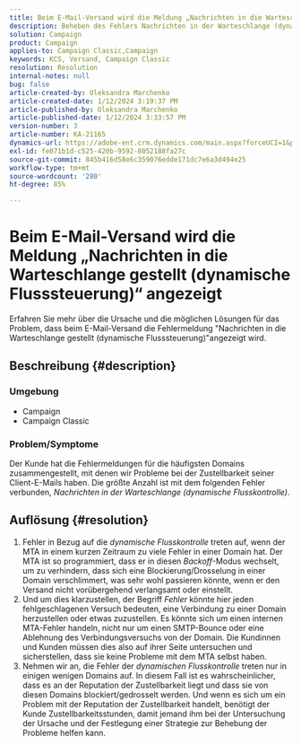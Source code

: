 ```yaml
---
title: Beim E-Mail-Versand wird die Meldung „Nachrichten in die Warteschlange gestellt (dynamische Flusssteuerung)“ angezeigt
description: Beheben des Fehlers Nachrichten in der Warteschlange (dynamische Flusskontrolle) beim E-Mail-Versand
solution: Campaign
product: Campaign
applies-to: Campaign Classic,Campaign
keywords: KCS, Versand, Campaign Classic
resolution: Resolution
internal-notes: null
bug: false
article-created-by: Oleksandra Marchenko
article-created-date: 1/12/2024 3:19:37 PM
article-published-by: Oleksandra Marchenko
article-published-date: 1/12/2024 3:33:57 PM
version-number: 3
article-number: KA-21165
dynamics-url: https://adobe-ent.crm.dynamics.com/main.aspx?forceUCI=1&pagetype=entityrecord&etn=knowledgearticle&id=c1d08afc-5db1-ee11-a569-6045bd006b4b
exl-id: fe071b1d-c525-420b-9592-8052188fa27c
source-git-commit: 845b416d58e6c359076edde171dc7e6a3d494e25
workflow-type: tm+mt
source-wordcount: '280'
ht-degree: 85%

---
```


# Beim E-Mail-Versand wird die Meldung „Nachrichten in die Warteschlange gestellt (dynamische Flusssteuerung)“ angezeigt


Erfahren Sie mehr über die Ursache und die möglichen Lösungen für das Problem, dass beim E-Mail-Versand die Fehlermeldung &quot;Nachrichten in die Warteschlange gestellt (dynamische Flusssteuerung)&quot;angezeigt wird.

## Beschreibung {#description}


### <b>Umgebung</b>

- Campaign
- Campaign Classic




### <b>Problem/Symptome</b>

Der Kunde hat die Fehlermeldungen für die häufigsten Domains zusammengestellt, mit denen wir Probleme bei der Zustellbarkeit seiner Client-E-Mails haben. Die größte Anzahl ist mit dem folgenden Fehler verbunden, *Nachrichten in der Warteschlange (dynamische Flusskontrolle)*.


## Auflösung {#resolution}


1. Fehler in Bezug auf die *dynamische Flusskontrolle* treten auf, wenn der MTA in einem kurzen Zeitraum zu viele Fehler in einer Domain hat. Der MTA ist so programmiert, dass er in diesen *Backoff*-Modus wechselt, um zu verhindern, dass sich eine Blockierung/Drosselung in einer Domain verschlimmert, was sehr wohl passieren könnte, wenn er den Versand nicht vorübergehend verlangsamt oder einstellt.
2. Und um dies klarzustellen, der Begriff *Fehler* könnte hier jeden fehlgeschlagenen Versuch bedeuten, eine Verbindung zu einer Domain herzustellen oder etwas zuzustellen. Es könnte sich um einen internen MTA-Fehler handeln, nicht nur um einen SMTP-Bounce oder eine Ablehnung des Verbindungsversuchs von der Domain. Die Kundinnen und Kunden müssen dies also auf ihrer Seite untersuchen und sicherstellen, dass sie keine Probleme mit dem MTA selbst haben.
3. Nehmen wir an, die Fehler der *dynamischen Flusskontrolle* treten nur in einigen wenigen Domains auf. In diesem Fall ist es wahrscheinlicher, dass es an der Reputation der Zustellbarkeit liegt und dass sie von diesen Domains blockiert/gedrosselt werden. Und wenn es sich um ein Problem mit der Reputation der Zustellbarkeit handelt, benötigt der Kunde Zustellbarkeitsstunden, damit jemand ihm bei der Untersuchung der Ursache und der Festlegung einer Strategie zur Behebung der Probleme helfen kann.
